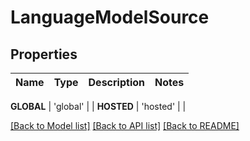 # LanguageModelSource

## Properties

Name | Type | Description | Notes
------------ | ------------- | ------------- | -------------

**GLOBAL** | 'global' | |
**HOSTED** | 'hosted' | |

[\[Back to Model list\]](../README.md#documentation-for-models) [\[Back to API list\]](../README.md#documentation-for-api-endpoints) [\[Back to README\]](../README.md)
